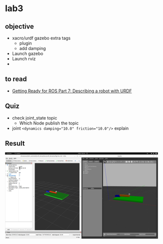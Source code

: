 # lab3
## objective

- xacro/urdf gazebo extra tags
  - plugin
  - add damping
- Launch gazebo
- Launch rviz
- 

## to read
- [Getting Ready for ROS Part 7: Describing a robot with URDF](https://articulatedrobotics.xyz/ready-for-ros-7-urdf/)

## Quiz
- check joint_state topic
  - Which Node publish the topic
- joint `<dynamics damping="10.0" friction="10.0"/>` explain


## Result

![](images/lab3_v1.png)